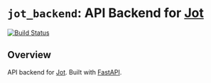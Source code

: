 # `jot_backend`: API Backend for [Jot](https://jot.ahoward.io)

[![Build Status](https://cloud.drone.io/api/badges/austin1howard/jot_backend/status.svg)](https://cloud.drone.io/austin1howard/jot_backend)

## Overview
API backend for [Jot](https://jot.ahoward.io). Built with [FastAPI](https://fastapi.tiangolo.com/).